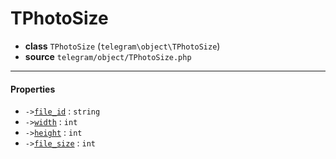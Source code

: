 # TPhotoSize

- **class** `TPhotoSize` (`telegram\object\TPhotoSize`)
- **source** `telegram/object/TPhotoSize.php`

---

#### Properties

- `->`[`file_id`](#prop-file_id) : `string`
- `->`[`width`](#prop-width) : `int`
- `->`[`height`](#prop-height) : `int`
- `->`[`file_size`](#prop-file_size) : `int`